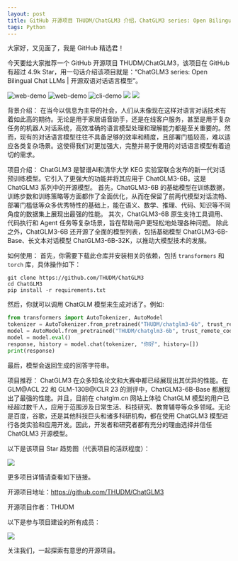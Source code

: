 ```yaml
---
layout: post
title: GitHub 开源项目 THUDM/ChatGLM3 介绍，ChatGLM3 series: Open Bilingual Chat LLMs | 开源双语对话语言模型
tags: Python
---
```


大家好，又见面了，我是 GitHub 精选君！

今天要给大家推荐一个 GitHub 开源项目 THUDM/ChatGLM3，该项目在 GitHub 有超过 4.9k Star，用一句话介绍该项目就是：“ChatGLM3 series: Open Bilingual Chat LLMs | 开源双语对话语言模型”。


![web-demo](https://raw.githubusercontent.com/THUDM/ChatGLM3/master/resources/web-demo.gif)
![web-demo](https://raw.githubusercontent.com/THUDM/ChatGLM3/master/resources/web-demo2.png)
![cli-demo](https://raw.githubusercontent.com/THUDM/ChatGLM3/master/resources/cli-demo.png)
![](https://raw.githubusercontent.com/THUDM/ChatGLM3/master/resources/tool.png)
![](https://raw.githubusercontent.com/THUDM/ChatGLM3/master/resources/heart.png)



背景介绍：
在当今以信息为主导的社会，人们从未像现在这样对语言对话技术有着如此高的期待。无论是用于家居语音助手，还是在线客户服务，甚至是用于复杂任务的机器人对话系统，高效准确的语言模型处理和理解能力都是至关重要的。然而，现有的对话语言模型往往不具备足够的效率和精度，且部署门槛较高，难以适应各类复杂场景。这使得我们对更加强大，完整并易于使用的对话语言模型有着迫切的需求。

项目介绍：
ChatGLM3 是智谱AI和清华大学 KEG 实验室联合发布的新一代对话预训练模型。它引入了更强大的功能并将其应用于 ChatGLM3-6B，这是 ChatGLM3 系列中的开源模型。
首先，ChatGLM3-6B 的基础模型在训练数据，训练步数和训练策略等方面都作了全面优化，从而在保留了前两代模型对话流畅、部署门槛低等众多优秀特性的基础上，能在语义、数学、推理、代码、知识等不同角度的数据集上展现出最强的性能。
其次，ChatGLM3-6B 原生支持工具调用、代码执行和 Agent 任务等复杂场景，旨在帮助用户更轻松地处理各种问题。
除此之外，ChatGLM3-6B 还开源了全面的模型列表，包括基础模型 ChatGLM3-6B-Base、长文本对话模型 ChatGLM3-6B-32K，以推动大模型技术的发展。

如何使用：
首先，你需要下载此仓库并安装相关的依赖，包括 `transformers` 和 `torch` 库，具体操作如下：
```
git clone https://github.com/THUDM/ChatGLM3
cd ChatGLM3
pip install -r requirements.txt
```
然后，你就可以调用 ChatGLM 模型来生成对话了。例如:
```python
from transformers import AutoTokenizer, AutoModel
tokenizer = AutoTokenizer.from_pretrained("THUDM/chatglm3-6b", trust_remote_code=True)
model = AutoModel.from_pretrained("THUDM/chatglm3-6b", trust_remote_code=True, device='cuda')
model = model.eval()
response, history = model.chat(tokenizer, "你好", history=[])
print(response)
```
最后，模型会返回生成的回答字符串。

项目推荐：
ChatGLM3 在众多知名论文和大赛中都已经展现出其优异的性能。在 GLM@ACL 22 和 GLM-130B@ICLR 23 的测评中，ChatGLM3-6B-Base 都展现出了最强的性能。并且，目前在 chatglm.cn 网站上体验 ChatGLM 模型的用户已经超过数千人，应用于范围涉及日常生活、科技研究、教育辅导等众多领域。无论是百度，谷歌，还是其他科技巨头和诸多科研机构，都在使用 ChatGLM3 模型进行各类实验和应用开发。因此，开发者和研究者都有充分的理由选择并信任 ChatGLM3 开源模型。


以下是该项目 Star 趋势图（代表项目的活跃程度）：

![](https://api.star-history.com/svg?repos=THUDM/ChatGLM3&type=Timeline)

更多项目详情请查看如下链接。

开源项目地址：https://github.com/THUDM/ChatGLM3 

开源项目作者：THUDM

以下是参与项目建设的所有成员：

![](https://contrib.rocks/image?repo=THUDM/ChatGLM3)

关注我们，一起探索有意思的开源项目。

